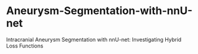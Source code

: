 # Aneurysm-Segmentation-with-nnU-net
Intracranial Aneurysm Segmentation with nnU-net: Investigating Hybrid Loss Functions
